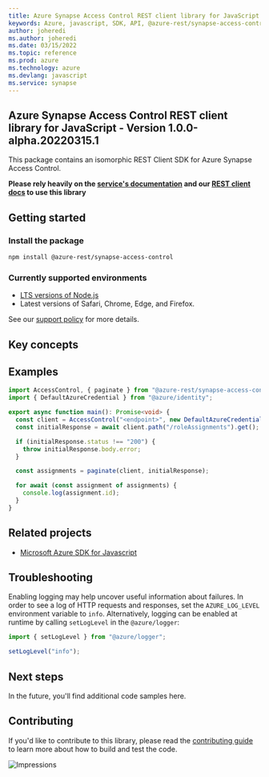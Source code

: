 ```yaml
---
title: Azure Synapse Access Control REST client library for JavaScript
keywords: Azure, javascript, SDK, API, @azure-rest/synapse-access-control, synapse
author: joheredi
ms.author: joheredi
ms.date: 03/15/2022
ms.topic: reference
ms.prod: azure
ms.technology: azure
ms.devlang: javascript
ms.service: synapse
---
```

## Azure Synapse Access Control REST client library for JavaScript - Version 1.0.0-alpha.20220315.1 


This package contains an isomorphic REST Client SDK for Azure Synapse Access Control.

**Please rely heavily on the [service's documentation][synapse_product_documentation] and our [REST client docs][rest_client] to use this library**

## Getting started

### Install the package

```bash
npm install @azure-rest/synapse-access-control
```

### Currently supported environments

- [LTS versions of Node.js](https://nodejs.org/about/releases/)
- Latest versions of Safari, Chrome, Edge, and Firefox.

See our [support policy](https://github.com/Azure/azure-sdk-for-js/blob/main/SUPPORT.md) for more details.

## Key concepts

## Examples

```ts
import AccessControl, { paginate } from "@azure-rest/synapse-access-control";
import { DefaultAzureCredential } from "@azure/identity";

export async function main(): Promise<void> {
  const client = AccessControl("<endpoint>", new DefaultAzureCredential());
  const initialResponse = await client.path("/roleAssignments").get();

  if (initialResponse.status !== "200") {
    throw initialResponse.body.error;
  }

  const assignments = paginate(client, initialResponse);

  for await (const assignment of assignments) {
    console.log(assignment.id);
  }
}
```

## Related projects

- [Microsoft Azure SDK for Javascript](https://github.com/Azure/azure-sdk-for-js)

## Troubleshooting

Enabling logging may help uncover useful information about failures. In order to see a log of HTTP requests and responses, set the `AZURE_LOG_LEVEL` environment variable to `info`. Alternatively, logging can be enabled at runtime by calling `setLogLevel` in the `@azure/logger`:

```javascript
import { setLogLevel } from "@azure/logger";

setLogLevel("info");
```

## Next steps

In the future, you'll find additional code samples here.

## Contributing

If you'd like to contribute to this library, please read the [contributing guide](https://github.com/Azure/azure-sdk-for-js/blob/main/CONTRIBUTING.md) to learn more about how to build and test the code.

![Impressions](https://azure-sdk-impressions.azurewebsites.net/api/impressions/azure-sdk-for-js%2Fsdk%2Fsynapse%2Faccess-control-rest%2FREADME.png)

[synapse_product_documentation]: https://docs.microsoft.com/rest/api/synapse/data-plane/role-assignments/create-role-assignment
[rest_client]: https://github.com/Azure/azure-sdk-for-js/blob/main/documentation/rest-clients.md

